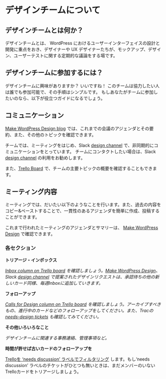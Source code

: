 <!-- # About the team -->
# デザインチームについて

<!-- ## What is the Design Team? -->
## デザインチームとは何か？

<!-- The design group is focused on the designing and developing the user interface. It’s a home for designers and UXers alike. There are regular discussions about mockups, design, and user testing. -->
デザインチームとは、 WordPress におけるユーザーインターフェイスの設計と開発に重点をおき、デザイナーや UX デザイナーたちが、モックアップ、デザイン、ユーザーテストに関する定期的な議論をする場です。

<!-- ## How to get involved? -->
## デザインチームに参加するには？

<!-- Are you interested in joining the Design Team? Great! The team is open to anyone who wants to help out, and the process is simple. If you would like to join the team here is a useful guide. -->
デザインチームに興味がありますか？ いいですね！ このチームは協力したい人は誰でも参加可能で、その手順はシンプルです。 もしあなたがチームに参加したいのなら、以下が役立つガイドになるでしょう。

<!-- ## Communication -->
## コミュニケーション

<!-- The [Make WordPress Design blog](https://make.wordpress.org/design/) is where you’ll find meeting agendas and summaries and occasionally other topics. -->
[Make WordPress Design blog](https://make.wordpress.org/design/) では、これまでの会議のアジェンダとその要約、また、その他のトピックを確認できます。

<!-- We communicate during meetings and asynchronously in the Slack [design channel](http://wordpress.slack.com/messages/design/). This is the best way to contact the team. -->
チームでは、ミーティングをはじめ、Slack [design channel](http://wordpress.slack.com/messages/design/) で、非同期的にコミュニケーションをとっています。 チームにコンタクトしたい場合は、Slack [design channel](http://wordpress.slack.com/messages/design/) の利用をお勧めします。

<!-- You can also view our [Trello Board](https://trello.com/c/RrAyxp7T) to get an overview of the major topics for the Design Team. -->
また、[Trello Board](https://trello.com/c/RrAyxp7T) で、チームの主要トピックの概要を確認することもできます。

<!-- ## Meeting Structure -->
## ミーティング内容

<!-- Meetings follow this typical structure. Being able to copy and paste the basic meeting structure will make generating and posting agendas easier and more consistent. -->
ミーティングでは、だいたい以下のようなことを行います。また、過去の内容をコピー&ペーストすることで、一貫性のあるアジェンダを簡単に作成、投稿することができます。

<!-- Both the agendas and meeting summary notes are linked from [Make WordPress Design](https://make.wordpress.org/design/). -->
これまで行われたミーティングのアジェンダとサマリーは、 [Make WordPress Design](https://make.wordpress.org/design/) で確認できます。

<!-- ### Sections -->
### 各セクション

<!-- **Triage Inbox** -->
**トリアージ・インボックス**

<!-- *See [Inbox column on Trello board](https://trello.com/b/fnHScayo/design-team). New requests for design made via the Make blog, Slack, etc. should be transferred to Inbox each week, along with any new cards that need to be acknowledged.* -->
*[Inbox column on Trello board](https://trello.com/b/fnHScayo/design-team) を確認しましょう。[Make WordPress Design](https://make.wordpress.org/design/)、Slack [design channel](http://wordpress.slack.com/messages/design/) で提案されたデザインリクエストは、承認待ちの他の新しいカード同様、毎週Inboxに追加していきます。*

<!-- **Calls for design: follow-ups** -->
**フォローアップ**

<!-- *See [Calls for Design column on Trello board](https://trello.com/b/fnHScayo/design-team). Anything to be archived? Follow up on in-progress cards, etc. Also see [needs-design tickets](https://core.trac.wordpress.org/query?status=!closed&keywords=~needs-design) from Trac.* -->
*[Calls for Design column on Trello board](https://trello.com/b/fnHScayo/design-team) を確認しましょう。アーカイブすべきもの、進行中のカードなどのフォローアップをしてください。また、Tracの [needs-design tickets](https://core.trac.wordpress.org/query?status=!closed&keywords=~needs-design) も確認してみてください。*


<!-- **Housekeeping** -->
**その他いろいろなこと**

<!-- *Design team related* -->
*デザインチームに関連する事務連絡、管理事項など。*

<!-- **If time allows, follow-up on older cards** -->
**時間が許せば古いカードのフォローアップを**

<!-- *[Filter Trello board for ‘needs discussion’ label](https://trello.com/b/fnHScayo/design-team?menu=filter&filter=label:Needs%20discussion). If none, triage any Trello cards that are not yet owned.* -->
[Trelloを ‘needs discussion’ ラベルでフィルタリング](https://trello.com/b/fnHScayo/design-team?menu=filter&filter=label:Needs%20discussion) します。もし‘needs discussion’ ラベルのチケットがひとつも無いときは、まだメンバーのいない Trelloカードをトリアージしましょう。
